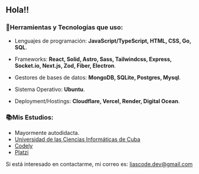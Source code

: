 ## Hola!!

### 🚀Herramientas y Tecnologías que uso:

- Lenguajes de programación: **JavaScript/TypeScript, HTML, CSS, Go, SQL**.

- Frameworks: **React, Solid, Astro, Sass, Tailwindcss, Express, Socket.io, Next.js, Zod, Fiber, Electron**.

- Gestores de bases de datos: **MongoDB, SQLite, Postgres, Mysql**.

- Sistema Operativo: **Ubuntu**.

- Deployment/Hostings: **Cloudflare, Vercel, Render, Digital Ocean**.

### 📚Mis Estudios:
 - Mayormente autodidacta.
 - [Universidad de las Ciencias Informáticas de Cuba](https://www.uci.cu)
 - [Codely](https://codely.com)
 - [Platzi](https://platzi.com)

Si está interesado en contactarme, mi correo es: [liascode.dev@gmail.com](mailto:liascode.dev@gmail.com)
